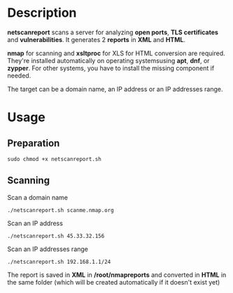 # Description

**netscanreport** scans a server for analyzing **open ports**, **TLS certificates** and **vulnerabilities**. It generates 2 **reports** in **XML** and **HTML**.

**nmap** for scanning and **xsltproc** for XLS for HTML conversion are required. They're installed automatically on operating systemsusing **apt**, **dnf**, or **zypper**. For other systems, you have to install the missing component if needed.

The target can be a domain name, an IP address or an IP addresses range.

# Usage

## Preparation

```
sudo chmod +x netscanreport.sh
```

## Scanning
Scan a domain name
```
./netscanreport.sh scanme.nmap.org
```

Scan an IP address
```
./netscanreport.sh 45.33.32.156
```

Scan an IP addresses range
```
./netscanreport.sh 192.168.1.1/24
```

The report is saved in **XML** in **/root/nmapreports** and converted in **HTML** in the same folder (which will be created automatically if it doesn't exist yet)
